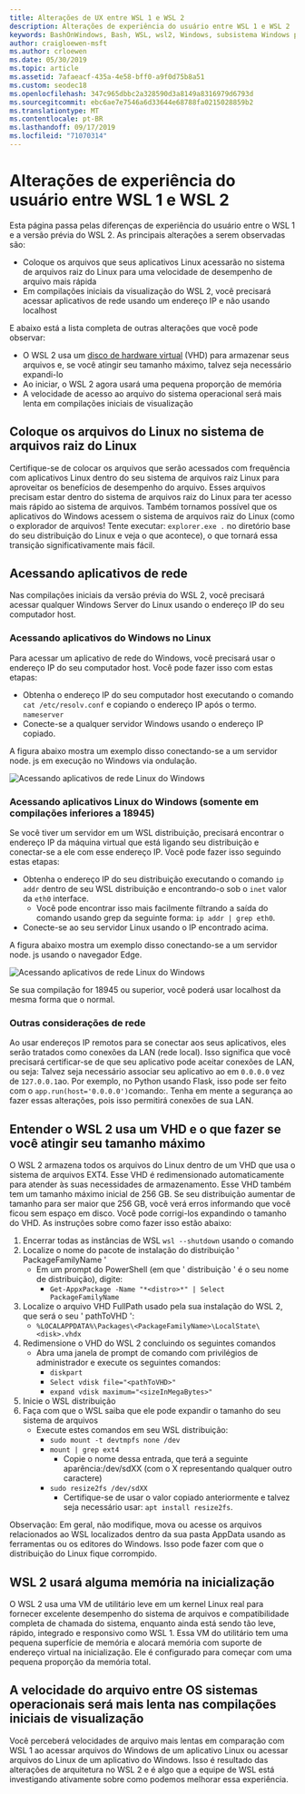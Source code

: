 ```yaml
---
title: Alterações de UX entre WSL 1 e WSL 2
description: Alterações de experiência do usuário entre WSL 1 e WSL 2
keywords: BashOnWindows, Bash, WSL, wsl2, Windows, subsistema Windows para Linux, windowssubsystem, Ubuntu, Debian, Suse, Windows 10
author: craigloewen-msft
ms.author: crloewen
ms.date: 05/30/2019
ms.topic: article
ms.assetid: 7afaeacf-435a-4e58-bff0-a9f0d75b8a51
ms.custom: seodec18
ms.openlocfilehash: 347c965dbbc2a328590d3a8149a8316979d6793d
ms.sourcegitcommit: ebc6ae7e7546a6d33644e68788fa0215028859b2
ms.translationtype: MT
ms.contentlocale: pt-BR
ms.lasthandoff: 09/17/2019
ms.locfileid: "71070314"
---
```

# <a name="user-experience-changes-between-wsl-1-and-wsl-2"></a>Alterações de experiência do usuário entre WSL 1 e WSL 2

Esta página passa pelas diferenças de experiência do usuário entre o WSL 1 e a versão prévia do WSL 2. As principais alterações a serem observadas são:

- Coloque os arquivos que seus aplicativos Linux acessarão no sistema de arquivos raiz do Linux para uma velocidade de desempenho de arquivo mais rápida
- Em compilações iniciais da visualização do WSL 2, você precisará acessar aplicativos de rede usando um endereço IP e não usando localhost

E abaixo está a lista completa de outras alterações que você pode observar:

- O WSL 2 usa um [disco de hardware virtual](https://en.wikipedia.org/wiki/VHD_(file_format)) (VHD) para armazenar seus arquivos e, se você atingir seu tamanho máximo, talvez seja necessário expandi-lo
- Ao iniciar, o WSL 2 agora usará uma pequena proporção de memória
- A velocidade de acesso ao arquivo do sistema operacional será mais lenta em compilações iniciais de visualização

## <a name="place-your-linux-files-in-your-linux-root-file-system"></a>Coloque os arquivos do Linux no sistema de arquivos raiz do Linux
Certifique-se de colocar os arquivos que serão acessados com frequência com aplicativos Linux dentro do seu sistema de arquivos raiz Linux para aproveitar os benefícios de desempenho do arquivo. Esses arquivos precisam estar dentro do sistema de arquivos raiz do Linux para ter acesso mais rápido ao sistema de arquivos. Também tornamos possível que os aplicativos do Windows acessem o sistema de arquivos raiz do Linux (como o explorador de arquivos! Tente executar: `explorer.exe .` no diretório base do seu distribuição do Linux e veja o que acontece), o que tornará essa transição significativamente mais fácil. 

## <a name="accessing-network-applications"></a>Acessando aplicativos de rede
Nas compilações iniciais da versão prévia do WSL 2, você precisará acessar qualquer Windows Server do Linux usando o endereço IP do seu computador host.

### <a name="accessing-windows-applications-from-linux"></a>Acessando aplicativos do Windows no Linux
Para acessar um aplicativo de rede do Windows, você precisará usar o endereço IP do seu computador host. Você pode fazer isso com estas etapas:

- Obtenha o endereço IP do seu computador host executando o comando `cat /etc/resolv.conf` e copiando o endereço IP após o termo. `nameserver` 
- Conecte-se a qualquer servidor Windows usando o endereço IP copiado.

A figura abaixo mostra um exemplo disso conectando-se a um servidor node. js em execução no Windows via ondulação. 

![Acessando aplicativos de rede Linux do Windows](media/wsl2-network-l2w.png)

### <a name="accessing-linux-applications-from-windows-only-in-builds-lower-than-18945"></a>Acessando aplicativos Linux do Windows (somente em compilações inferiores a 18945)
Se você tiver um servidor em um WSL distribuição, precisará encontrar o endereço IP da máquina virtual que está ligando seu distribuição e conectar-se a ele com esse endereço IP. Você pode fazer isso seguindo estas etapas:

- Obtenha o endereço IP do seu distribuição executando o comando `ip addr` dentro de seu WSL distribuição e encontrando-o sob o `inet` valor da `eth0` interface.
   - Você pode encontrar isso mais facilmente filtrando a saída do comando usando grep da seguinte forma: `ip addr | grep eth0`.
- Conecte-se ao seu servidor Linux usando o IP encontrado acima.

A figura abaixo mostra um exemplo disso conectando-se a um servidor node. js usando o navegador Edge.

![Acessando aplicativos de rede Linux do Windows](media/wsl2-network-w2l.jpg)

Se sua compilação for 18945 ou superior, você poderá usar localhost da mesma forma que o normal. 

### <a name="other-networking-considerations"></a>Outras considerações de rede

Ao usar endereços IP remotos para se conectar aos seus aplicativos, eles serão tratados como conexões da LAN (rede local). Isso significa que você precisará certificar-se de que seu aplicativo pode aceitar conexões de LAN, ou seja: Talvez seja necessário associar seu aplicativo ao em `0.0.0.0` vez de `127.0.0.1`ao. Por exemplo, no Python usando Flask, isso pode ser feito com o `app.run(host='0.0.0.0')`comando:. Tenha em mente a segurança ao fazer essas alterações, pois isso permitirá conexões de sua LAN. 

## <a name="understanding-wsl-2-uses-a-vhd-and-what-to-do-if-you-reach-its-max-size"></a>Entender o WSL 2 usa um VHD e o que fazer se você atingir seu tamanho máximo
O WSL 2 armazena todos os arquivos do Linux dentro de um VHD que usa o sistema de arquivos EXT4. Esse VHD é redimensionado automaticamente para atender às suas necessidades de armazenamento. Esse VHD também tem um tamanho máximo inicial de 256 GB. Se seu distribuição aumentar de tamanho para ser maior que 256 GB, você verá erros informando que você ficou sem espaço em disco. Você pode corrigi-los expandindo o tamanho do VHD. As instruções sobre como fazer isso estão abaixo:

1. Encerrar todas as instâncias de WSL `wsl --shutdown` usando o comando
2. Localize o nome do pacote de instalação do distribuição ' PackageFamilyName '
   - Em um prompt do PowerShell (em que ' distribuição ' é o seu nome de distribuição), digite:
      - `Get-AppxPackage -Name "*<distro>*" | Select PackageFamilyName`
3. Localize o arquivo VHD FullPath usado pela sua instalação do WSL 2, que será o seu ' pathToVHD ':
     - `%LOCALAPPDATA%\Packages\<PackageFamilyName>\LocalState\<disk>.vhdx`
4. Redimensione o VHD do WSL 2 concluindo os seguintes comandos
   - Abra uma janela de prompt de comando com privilégios de administrador e execute os seguintes comandos:
      - `diskpart`
      - `Select vdisk file="<pathToVHD>"`
      - `expand vdisk maximum="<sizeInMegaBytes>"`
5. Inicie o WSL distribuição
6. Faça com que o WSL saiba que ele pode expandir o tamanho do seu sistema de arquivos
   - Execute estes comandos em seu WSL distribuição:
      - `sudo mount -t devtmpfs none /dev`
      - `mount | grep ext4`
         - Copie o nome dessa entrada, que terá a seguinte aparência:/dev/sdXX (com o X representando qualquer outro caractere)
      - `sudo resize2fs /dev/sdXX`
         - Certifique-se de usar o valor copiado anteriormente e talvez seja necessário usar: `apt install resize2fs`.

Observação: Em geral, não modifique, mova ou acesse os arquivos relacionados ao WSL localizados dentro da sua pasta AppData usando as ferramentas ou os editores do Windows. Isso pode fazer com que o distribuição do Linux fique corrompido.

## <a name="wsl-2-will-use-some-memory-on-startup"></a>WSL 2 usará alguma memória na inicialização
O WSL 2 usa uma VM de utilitário leve em um kernel Linux real para fornecer excelente desempenho do sistema de arquivos e compatibilidade completa de chamada do sistema, enquanto ainda está sendo tão leve, rápido, integrado e responsivo como WSL 1. Essa VM do utilitário tem uma pequena superfície de memória e alocará memória com suporte de endereço virtual na inicialização. Ele é configurado para começar com uma pequena proporção da memória total.

## <a name="cross-os-file-speed-will-be-slower-in-initial-preview-builds"></a>A velocidade do arquivo entre OS sistemas operacionais será mais lenta nas compilações iniciais de visualização
Você perceberá velocidades de arquivo mais lentas em comparação com WSL 1 ao acessar arquivos do Windows de um aplicativo Linux ou acessar arquivos do Linux de um aplicativo do Windows. Isso é resultado das alterações de arquitetura no WSL 2 e é algo que a equipe de WSL está investigando ativamente sobre como podemos melhorar essa experiência.
